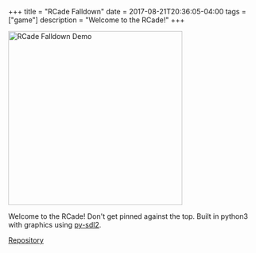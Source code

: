+++
title = "RCade Falldown"
date = 2017-08-21T20:36:05-04:00
tags = ["game"]
description = "Welcome to the RCade!"
+++

<img src="/img/rcade_falldown_demo.gif" alt="RCade Falldown Demo" style="width: 350px;">

Welcome to the RCade! Don't get pinned against the top. Built in python3 with graphics using [py-sdl2](https://github.com/marcusva/py-sdl2).

[Repository](https://github.com/mtn/rcade-falldown/)

